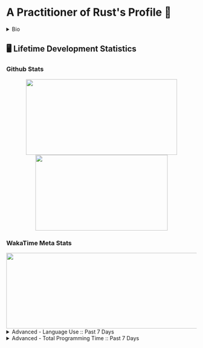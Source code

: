 <h1> A Practitioner of Rust's Profile 🦀 </h1>

<details>
	<summary>
	Bio
	</summary>
<img src="./Banner.gif"/>
<!-- ============================ -->
<!-- About Section -->
<h2>☕🃏 About Me 🦀☕</h2>
	<!--Container Div -->
	<div>
		<!-- Top Div -->
		<div>
			<!-- ========== -->
			<!-- Description-->
			</div>
				<p> I'm just a humble practioner of Rustlang</p>
			</div>
			<div>	
				<!-- ============================ -->
				<!-- What I’m currently working on -->
				<h3>🔭 Current Projects </h3>
					<p> Currently, I'm doing Voyage 27 courtesy of https://chingu.io/ </p>
					<p> Finishing up Woz-U Apprenticeship for Infosys </p>
					<p> I'm also freelancing, contact me via e-mail or twitter in order to set up an appointment </p>
			</div>
		</div>
		<!-- Middle Div -->
		<div>
			<!-- ================== -->
			<!-- Contact Information-->
			<h3> 📫 Where to find me </h3>
					<div>
						<!-- Portals -->
						<div align="center">
							<!-- Main Website -->
							<a href="https://www.jonathantomdean.com/">
								<img src="https://img.shields.io/website?down_message=Offline&label=Home%20Site&style=for-the-badge&up_message=Online&url=https%3A%2F%2Fwww.jonathantomdean.com&logo=jameson&labelColor=260000&color=e0aa3e" />
							</a>
							<!-- Discord -->
							<img src="https://img.shields.io/discord/674436644593598464?label=Discord&style=for-the-badge&logo=discord&labelColor=260000&color=e0aa3e" />
						</div>
						<br>
						<br>
						<!-- Social Media -->
						<div align="center">
							<!-- Twitter Followers -->
							<a href="https://twitter.com/JonTDean">
								<img src="https://img.shields.io/twitter/follow/JonTDean?label=Follow%20My%20Twitter&style=flat-square&logo=twitter&labelColor=260000&color=e0aa3e" />
							</a>
							<br>
							<!-- LinkedIn -->
							<a href="https://www.linkedin.com/in/jonathan-dean-ab67aa150/">
								<img src="https://img.shields.io/badge/LinkedIn-Follow%20Me-informational?style=flat-square&logo=linkedin&labelColor=260000&color=e0aa3e" />
							</a>
							<br>
							<!-- Github Followers -->
							<a href="https://github.com/JonTDean">
								<img src="https://img.shields.io/github/followers/JonTDean?label=Github%20Followers&style=flat-square&logo=github&labelColor=260000&color=e0aa3e" />
							</a>
							<br>
							<!-- E-Mail -->
							<a href="mailto:jonathantomdean@Gmail.com">
								<img src="https://img.shields.io/badge/E--Mail-Send%20Me%20a%20Message?style=flat-square&logo=gmail&labelColor=260000&color=e0aa3e"/>
							</a>
						</div>
					</div>
			<br>
			<hr>
			<!-- ================== -->
			<!-- What to say to message me.-->
			<h3> 💬 Ask me about </h3>
			<details>
				<ul>
					<li> Music (80s, Synth, Vaporwave, Indie, Pop, Rock, literally anything)</li>
					<li> Subpar life advice </li>
					<li> Rust, and lesser Programming languages </li>
				</ul>
			</details>
			<br>
			<!-- Image Splitter -->
			<div align="center">
				<img align="left" src="./coffee.svg" />
				<img align="center" src="./coffee.svg" />
				<img align="right" src="./coffee.svg" />
			</div>
		</div>
		<!-- Bottom Div -->
		<div>
			<!-- ================== -->
			<!-- Piros the 3rd likes/dislikes from .hack//gu vol 3. -->
			<h3>👌Likes/Dislikes🙅</h3>
			<details>
				<ul> 
					<h4> Likes </h4>
						<li> Monster Hunter (ps2 days) 🐉</li>
						<li> Rust 🦀</li>
						<li> Sleep 💤</li>
						<li> Cafe Bustelo ☕ </li>
						<li> LoFi 🧘</li>
					<h4> Dislikes </h4>
						<li> Cayenne Pepper </li>
						<li> Not finishing a project </li>
				</ul>
			</details>
			<!-- Image Splitter -->
			<div align="center">
				<img align="left" src="./coffee.svg" />
				<img align="center" src="./coffee.svg" />
				<img align="right" src="./coffee.svg" />
			</div>
			<!-- ================== -->
			<!-- The Actual About me -->
			<h3> ⚡ Fun facts </h3>
			<details>
				<ol>
					<li> I'm really good at 80s trivia. </li>
					<li> I love to cook. Region has no meaning when it comes to the pallette. </li>
					<li> I'm good at directions. </li>
				<ol>
			</details>
			<br>
			<!-- Image Splitter -->
			<div align="center">
				<img align="left" src="./coffee.svg" />
				<img align="center" src="./coffee.svg" />
				<img align="right" src="./coffee.svg" />
			</div>
		</div>
	</div>

<hr>
<!-- ============================ -->
<!-- Collaborative Efforts -->
<h2> 👯 Let's Collaborate </h2>
	<div>
		<p> Please don't hesitate to reach out if you have an idea and want to collaborate. </p>  
	</div>
	<div>
		<h3> Language Set</h3>
			<details>
					<ol>
						<li>
							<h4> Programming Languages </h4>
								<ul>
									<li>
										<h4> Main Languages <h4>
											<ul>
												<li> Rust <img src="https://img.shields.io/badge/Rust-Language-red?style=flat-square&labelColor=260000&color=e0aa3e&logo=Rust"></li>
												<li> JavaScript 2015+ <img src="https://img.shields.io/badge/JavaScript-Language-red?style=flat-square&labelColor=260000&color=e0aa3e&logo=javascript"></li>
												<li> C# <img src="https://img.shields.io/badge/C%20Sharp-Language-red?style=flat-square&labelColor=260000&color=e0aa3e&logo=c-sharp"></li>
											</ul>
									</li>
									<li>
										<h4> Sub Languages </h4>
											<ul>
												<li> TypeScript <img src="https://img.shields.io/badge/TypeScript-Sub%20Language-red?style=flat-square&labelColor=260000&color=e0aa3e&logo=typescript"></li>
												<li> Python 2.x/3.x <img src="https://img.shields.io/badge/Python-Language-red?style=flat-square&labelColor=260000&color=e0aa3e&logo=python"></li>
												<li> Ruby <img src="https://img.shields.io/badge/Ruby-Language-red?style=flat-square&labelColor=260000&color=e0aa3e&logo=Ruby"></li>
											</ul>
									</li>
									<li> 
										<h4> Miscellaneous Languages </h4>
										<ul>
											<li> HTML5 <img src="https://img.shields.io/badge/html-Language-red?style=flat-square&labelColor=260000&color=e0aa3e&logo=html5"></li>
											<li> CSS <img src="https://img.shields.io/badge/CSS-Language-red?style=flat-square&labelColor=260000&color=e0aa3e&logo=css3"></li>
										</ul>
									</li>
								</ul>
						</li>
						<li>
							<h4> Querying Languages </h4>
								<ul>
									<li> R <img src="https://img.shields.io/badge/R-QueryLang-red?style=flat-square&labelColor=260000&color=e0aa3e&logo=r"></li>
									<li> MySQL <img src="https://img.shields.io/badge/MySQL-QueryLang%20SQL-red?style=flat-square&labelColor=260000&color=e0aa3e&logo=mysql"></li>
									<li> MongoDB <img src="https://img.shields.io/badge/MongoDB-QueryLang%20noSQL-red?style=flat-square&labelColor=260000&color=e0aa3e&logo=mongodb"></li>
									<li> Postgresql <img src="https://img.shields.io/badge/PostgreSQL-QueryLang%20-red?style=flat-square&labelColor=260000&color=e0aa3e&logo=postgresql"></li>
								</ul>
						</li>
						<li>
							<h4> Shells </h4>
								<ul>
									<li> CMD <img src="https://img.shields.io/badge/CMD-Shell-red?style=flat-square&labelColor=260000&color=e0aa3e&logo=powershell"></li>
									<li> PowerShell <img src="https://img.shields.io/badge/Powershell-Shell-red?style=flat-square&labelColor=260000&color=e0aa3e&logo=powershell"></li>
									<li> ZSH <img src="https://img.shields.io/badge/ZSH-Shell-red?style=flat-square&labelColor=260000&color=e0aa3e&logo=gnu-bash"></li>
									<li> Bash <img src="https://img.shields.io/badge/ZSH-Shell-red?style=flat-square&labelColor=260000&color=e0aa3e&logo=gnu-bash"></li>
								</ul>
						</li>
					</ol>			
			</details>
				<!-- Image Splitter -->
				<div align="center">
					<img align="left" src="./hard-drive.svg" />
					<img align="center" src="./hard-drive.svg" />
					<img align="right" src="./hard-drive.svg" />
				</div>
			<h3> Technology Set </h3>
			<details>
				<ol>
					<li>
						<h4> Web Development </h4>
							<ul>
								<li> Ruby On Rails <img src="https://img.shields.io/badge/Ruby%20On%20Rails-Everything-red?style=flat-square&labelColor=260000&color=e0aa3e&logo=ruby-on-rails"></li>
								<li> React <img src="https://img.shields.io/badge/Phaser-FrontEnd%20Framework-red?style=flat-square&labelColor=260000&color=e0aa3e&logo=react"></li>
								<li> Express <img src="https://img.shields.io/badge/Express-Backend%20Server-red?style=flat-square&labelColor=260000&color=e0aa3e&logo=Express"></li>
								<li> Diesel <img src="https://img.shields.io/badge/Diesel-ORM-red?style=flat-square&labelColor=260000&color=e0aa3e&logo=rust"></li>
								<li> Actix <img src="https://img.shields.io/badge/Actix-WebFramework-red?style=flat-square&labelColor=260000&color=e0aa3e&logo=rust"></li>
								<li> Yew <img src="https://img.shields.io/badge/Yew-FrontEnd%20Framework-red?style=flat-square&labelColor=260000&color=e0aa3e&logo=rust"></li>
							</ul>
					</li>
					<li>
						<h4> Game Development </h4>
							<ul>
								<li> Phaser <img src="https://img.shields.io/badge/Phaser-Engine-red?style=flat-square&labelColor=260000&color=e0aa3e&logo=javascript"></li>
								<li> Unity <img src="https://img.shields.io/badge/Unity-Engine-red?style=flat-square&labelColor=260000&color=e0aa3e&logo=unity"></li>
								<li> Amethyst <img src="https://img.shields.io/badge/Amethyst-Engine-red?style=flat-square&labelColor=260000&color=e0aa3e&logo=rust"></li>
								<li> XNA <img src="https://img.shields.io/badge/XNA-Engine-red?style=flat-square&labelColor=260000&color=e0aa3e&logo=c-sharp"></li>
								<li> M.U.G.E.N. <img src="https://img.shields.io/badge/M.U.G.E.N.-Engine-red?style=flat-square&labelColor=260000&color=e0aa3e&logo=c"></li>
							</ul>
					</li>
					<li>
						<h4> File Formats </h4>
							<ul>
								<li> JSON <img src="https://img.shields.io/badge/JSON-FileFormat-red?style=flat-square&labelColor=260000&color=e0aa3e&logo=json"> </li>
								<li> RON <img src="https://img.shields.io/badge/RON-FileFormat-red?style=flat-square&labelColor=260000&color=e0aa3e&logo=json"></li>
								<li> Markdown <img src="https://img.shields.io/badge/Markdown-FileFormat-red?style=flat-square&labelColor=260000&color=e0aa3e&logo=markdown"></li>
							</ul>
					</li>
					<li> 
						<h4> Miscellaneous Tech </h4>
							<ul>
								<li> NodeJS <img src="https://img.shields.io/badge/nodeJS-Framework-red?style=flat-square&labelColor=260000&color=e0aa3e&logo=node.js"></li>
							</ul>
					</li>
				</ol>
			</details> 
				<div align="center">
					<img align="left" src="./hard-drive.svg" />
					<img align="center" src="./hard-drive.svg" />
					<img align="right" src="./hard-drive.svg" />
				</div>
		<!-- My PC Specs -->
		<h3> Hardware Specifications </h3>
			<table class="tg">
				<thead>
				  <tr>
					<th class="tg-0lax"></th>
					<th class="tg-0lax">CPU</th>
					<th class="tg-0lax">MOBO<br></th>
					<th class="tg-0lax">GPU</th>
					<th class="tg-0lax">RAM<br></th>
					<th class="tg-0lax">ST-0</th>
					<th class="tg-0lax">ST-1</th>
					<th class="tg-0lax">ST-2</th>
				  </tr>
				</thead>
				<tbody>
				  <tr>
					<td class="tg-0lax">Name</td>
					<td class="tg-0lax">i5-7600k</td>
					<td class="tg-0lax">Asus PRIME Z270-A</td>
					<td class="tg-0lax">5700XT</td>
					<td class="tg-0lax">4x8gb GeIL EVO Potenza 3200mhz </td>
					<td class="tg-0lax">Seagate 5400rpm 1tb<br></td>
					<td class="tg-0lax">Sabrent PCie 500gb</td>
					<td class="tg-0lax">Seagate 5400rpm 1tb</td>
				  </tr>
				</tbody>
			</table>
	</div>
	<hr>
</details>

<!-- ============================ -->
<!-- Dev Stats -->
<h2> 🖥️ Lifetime Development Statistics </h2>
	<!-- ============================ -->
	<h3>Github Stats</h3>
	<div display="flex" align="center">
		<a href="https://github-readme-stats-nine-xi.vercel.app/api?username=JonTDean&count_private=true&show_icons=true&theme=vision-friendly-dark">
		  <img align="center" width="400" height="200" margin="0" padding="0" src="https://github-readme-stats-nine-xi.vercel.app/api?username=JonTDean&count_private=true&include_all_commits=true&show_icons=true&theme=maroongold" />
		</a>
		<a href="https://github-readme-stats-nine-xi.vercel.app/api/top-langs/?username=JonTDean&layout=compact&theme=vision-friendly-dark">
		  <img align="center" width="350" height="200" margin="0" padding="0" src="https://github-readme-stats-nine-xi.vercel.app/api/top-langs/?username=JonTDean&layout=compact&theme=maroongold" />
		</a>
	</div>
	<!-- ============================ -->
	<h3> WakaTime Meta Stats </h3>
	<div display="flex" align="center">
		<div display="flex" align="center">
			<a href="https://github-readme-stats-nine-xi.vercel.app/api?username=JonTDean&count_private=true&show_icons=true&theme=vision-friendly-dark">
			  	<img align="center" width="700" height="200" margin="0" padding="0" src="https://github-readme-stats-nine-xi.vercel.app/api/wakatime?username=JonTDean&theme=maroongold" />
			</a>
		</div>
	</div>
	<details>
		<summary>
			Advanced - Language Use :: Past 7 Days
		</summary>
		<div align="center">
			<a href="https://wakatime.com"><img src="https://wakatime.com/share/@JonTDean/06af77bd-e25a-4e74-97c8-f8e6e8690e22.png" /></a>
		</div>
	</details>
	<details>
		<summary>
			Advanced - Total Programming Time :: Past 7 Days
		</summary>
		<div align="center">
			<a href="https://wakatime.com"><img src="https://wakatime.com/share/@JonTDean/14f1dc61-556d-4df0-9488-e6fa519fde70.png" /></a>
		</div>
	</details>
<!-- ============================ -->
<!-- ============================ -->
<!-- ============================ -->

<!-- META DATA
COLOR SCHEME:
	maroongold: {
		title_color: "F7EF8A",
		icon_color: "F7EF8A",
		text_color: "E0AA3E",
		bg_color: "260000",
	},
-->

<!--
	- 🌱 I’m currently learning ...
	- 🤔 I’m looking for help with ...
-->
